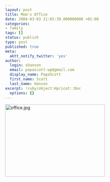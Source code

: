 ```yaml
---
layout: post
title: Mom's Office
date: 2004-03-03 21:03:39.000000000 +01:00
categories:
- family
tags: []
status: publish
type: post
published: true
meta:
  aktt_notify_twitter: 'yes'
author:
  login: shanson
  email: papascott-wp@gmail.com
  display_name: PapaScott
  first_name: Scott
  last_name: Hanson
excerpt: !ruby/object:Hpricot::Doc
  options: {}
---
```

<p><img alt="office.jpg" src="https://www.papascott.de/wordpress/wp-content/uploads/2004/03/office.jpg" width="320" height="233" border="0" /></p>
